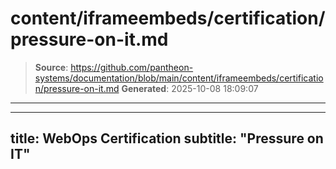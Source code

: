 # content/iframeembeds/certification/pressure-on-it.md

> **Source**: https://github.com/pantheon-systems/documentation/blob/main/content/iframeembeds/certification/pressure-on-it.md
> **Generated**: 2025-10-08 18:09:07

---

---
title: WebOps Certification
subtitle: "Pressure on IT"
---

<Partial file="certification-guide/pressure-on-it.md" />
